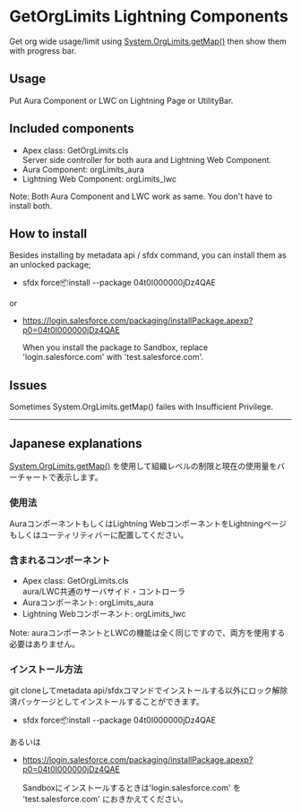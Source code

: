 # GetOrgLimits Lightning Components
Get org wide usage/limit using [System.OrgLimits.getMap()](https://releasenotes.docs.salesforce.com/en-us/spring19/release-notes/rn_apex_new_classes_methods.htm) then show them with progress bar.

## Usage
Put Aura Component or LWC on Lightning Page or UtilityBar.

## Included components
- Apex class: GetOrgLimits.cls  
    Server side controller for both aura and Lightning Web Component.
- Aura Component: orgLimits_aura
- Lightning Web Component: orgLimits_lwc

Note: Both Aura Component and LWC work as same.  You don't have to install both.

## How to install
Besides installing by metadata api / sfdx command, you can install them as an unlocked package;

* sfdx force:package:install --package 04t0I000000jDz4QAE

or

* https://login.salesforce.com/packaging/installPackage.apexp?p0=04t0I000000jDz4QAE

    When you install the package to Sandbox, replace 'login.salesforce.com' with 'test.salesforce.com'.

## Issues
Sometimes System.OrgLimits.getMap() failes with Insufficient Privilege.

----
## Japanese explanations
[System.OrgLimits.getMap()](https://releasenotes.docs.salesforce.com/ja-jp/spring19/release-notes/rn_apex_new_classes_methods.htm) を使用して組織レベルの制限と現在の使用量をバーチャートで表示します。

### 使用法
AuraコンポーネントもしくはLightning WebコンポーネントをLightningページもしくはユーティリティバーに配置してください。

### 含まれるコンポーネント
- Apex class: GetOrgLimits.cls  
    aura/LWC共通のサーバサイド・コントローラ
- Auraコンポーネント: orgLimits_aura
- Lightning Webコンポーネント: orgLimits_lwc

Note: auraコンポーネントとLWCの機能は全く同じですので、両方を使用する必要はありません。

### インストール方法
git cloneしてmetadata api/sfdxコマンドでインストールする以外にロック解除済パッケージとしてインストールすることができます。

* sfdx force:package:install --package 04t0I000000jDz4QAE

あるいは

* https://login.salesforce.com/packaging/installPackage.apexp?p0=04t0I000000jDz4QAE

    Sandboxにインストールするときは'login.salesforce.com' を 'test.salesforce.com' におきかえてください。
